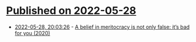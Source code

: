 # [Published on 2022-05-28](index.md)

* [2022-05-28, 20:03:26](https://news.ycombinator.com/item?id=31543292) - [A belief in meritocracy is not only false: it’s bad for you (2020)](https://press.princeton.edu/ideas/a-belief-in-meritocracy-is-not-only-false-its-bad-for-you)
